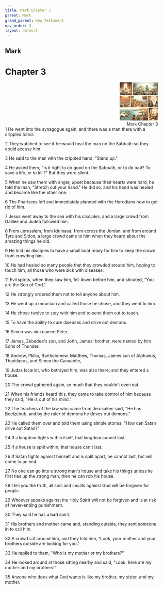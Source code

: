 ```yaml
---
title: Mark Chapter 3
parent: Mark
grand_parent: New Testament
nav_order: 3
layout: default
---
```


## Mark

# Chapter 3

<div style="clear: both; text-align: right;">
    <img src="/assets/Image/Mark/500/3.jpg" alt="Mark Chapter 3" class="chapter-image" style="max-width: 25%; height: auto;"/>
    <figcaption style="font-size: 14px;">Mark Chapter 3</figcaption>
</div>
1 He went into the synagogue again, and there was a man there with a crippled hand.

2 They watched to see if he would heal the man on the Sabbath so they could accuse him.

3 He said to the man with the crippled hand, "Stand up."

4 He asked them, "Is it right to do good on the Sabbath, or to do bad? To save a life, or to kill?" But they were silent.

5 When he saw them with anger, upset because their hearts were hard, he told the man, "Stretch out your hand." He did so, and his hand was healed and became like the other one.

6 The Pharisees left and immediately planned with the Herodians how to get rid of him.

7 Jesus went away to the sea with his disciples, and a large crowd from Galilee and Judea followed him.

8 From Jerusalem, from Idumaea, from across the Jordan, and from around Tyre and Sidon, a large crowd came to him when they heard about the amazing things he did.

9 He told his disciples to have a small boat ready for him to keep the crowd from crowding him.

10 He had healed so many people that they crowded around him, hoping to touch him, all those who were sick with diseases.

11 Evil spirits, when they saw him, fell down before him, and shouted, "You are the Son of God."

12 He strongly ordered them not to tell anyone about him.

13 He went up a mountain and called those he chose, and they went to him.

14 He chose twelve to stay with him and to send them out to teach.

15 To have the ability to cure diseases and drive out demons.

16 Simon was nicknamed Peter.

17 James, Zebedee's son, and John, James' brother, were named by him Sons of Thunder.

18 Andrew, Philip, Bartholomew, Matthew, Thomas, James son of Alphaeus, Thaddaeus, and Simon the Canaanite,

19 Judas Iscariot, who betrayed him, was also there; and they entered a house.

20 The crowd gathered again, so much that they couldn't even eat.

21 When his friends heard this, they came to take control of him because they said, "He is out of his mind."

22 The teachers of the law who came from Jerusalem said, "He has Beelzebub, and by the ruler of demons he drives out demons."

23 He called them over and told them using simple stories, "How can Satan drive out Satan?"

24 If a kingdom fights within itself, that kingdom cannot last.

25 If a house is split within, that house can't last.

26 If Satan fights against himself and is split apart, he cannot last, but will come to an end.

27 No one can go into a strong man's house and take his things unless he first ties up the strong man; then he can rob his house.

28 I tell you the truth, all sins and insults against God will be forgiven for people.

29 Whoever speaks against the Holy Spirit will not be forgiven and is at risk of never-ending punishment.

30 They said he has a bad spirit.

31 His brothers and mother came and, standing outside, they sent someone in to call him.

32 A crowd sat around him, and they told him, "Look, your mother and your brothers outside are looking for you."

33 He replied to them, "Who is my mother or my brothers?"

34 He looked around at those sitting nearby and said, "Look, here are my mother and my brothers!"

35 Anyone who does what God wants is like my brother, my sister, and my mother.


